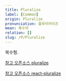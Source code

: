 ```yaml
---
title: Pluralize
label: [Common]
origin: Pluralize
pronunciation: 플루러라이즈
mean: 복수의
relation: []
slug: /P/Pluralize
---
```


<content>


<p>복수형.</p>
<p><a href="https://github.com/blakeembrey/pluralize">참고 오픈소스 pluralize</a></p>
<p><a href="https://github.com/tsmith123/react-pluralize">참고 오픈소스 react-pluralize </a></p>


</content>
